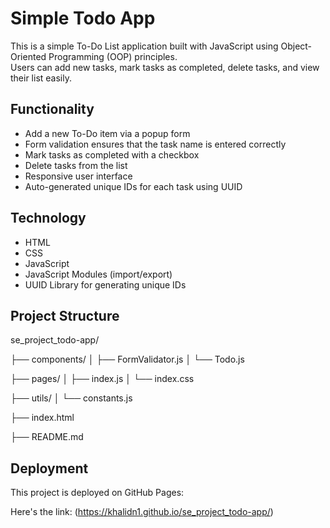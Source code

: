 # Simple Todo App

This is a simple To-Do List application built with JavaScript using Object-Oriented Programming (OOP) principles.  
Users can add new tasks, mark tasks as completed, delete tasks, and view their list easily.


## Functionality

- Add a new To-Do item via a popup form
- Form validation ensures that the task name is entered correctly
- Mark tasks as completed with a checkbox
- Delete tasks from the list
- Responsive user interface
- Auto-generated unique IDs for each task using UUID


## Technology

- HTML
- CSS
- JavaScript
- JavaScript Modules (import/export)
- UUID Library for generating unique IDs

##  Project Structure


se_project_todo-app/

├── components/
│   ├── FormValidator.js
│   └── Todo.js

├── pages/
│   ├── index.js
│   └── index.css

├── utils/
│   └── constants.js

├── index.html

├── README.md

## Deployment

This project is deployed on GitHub Pages:

 Here's the link: (https://khalidn1.github.io/se_project_todo-app/)
